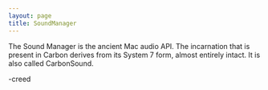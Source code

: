 ```yaml
---
layout: page
title: SoundManager
---
```




The Sound Manager is the ancient Mac audio API. The incarnation that is present in Carbon derives from its System 7 form, almost entirely intact. It is also called CarbonSound.

-creed

